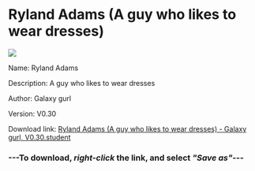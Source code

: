 # Ryland Adams (A guy who likes to wear dresses)

<img src = "https://raw.githubusercontent.com/Arbiter1223/Daigaku-Gurashi-Custom-Students/master/Students/Files/Ryland%20Adams%20(A%20guy%20who%20likes%20to%20wear%20dresses).png">

Name: Ryland Adams

Description: A guy who likes to wear dresses

Author: Galaxy gurl

Version: V0.30

Download link: <a href="https://raw.githubusercontent.com/Arbiter1223/Daigaku-Gurashi-Custom-Students/master/Students/Files/Ryland%20Adams%20(A%20guy%20who%20likes%20to%20wear%20dresses)%20-%20Galaxy%20gurl%2C%20V0.30.student">Ryland Adams (A guy who likes to wear dresses) - Galaxy gurl, V0.30.student</a>

### ---**To download, _right-click_ the link, and select _"Save as"_**---
